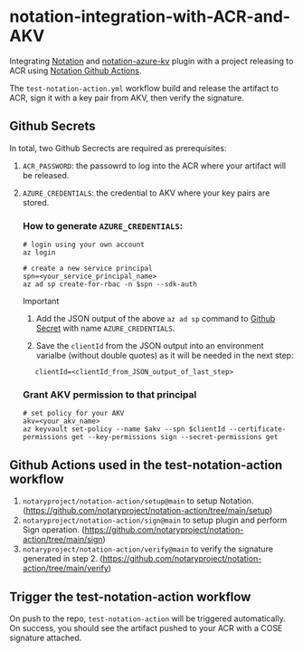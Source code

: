 # notation-integration-with-ACR-and-AKV
Integrating [Notation](https://github.com/notaryproject/notation) and [notation-azure-kv](https://github.com/Azure/notation-azure-kv) plugin with a project releasing to ACR using [Notation Github Actions](https://github.com/notaryproject/notation-action).

The `test-notation-action.yml` workflow build and release the artifact to ACR, sign it with a key pair from AKV, then verify the signature.

## Github Secrets
In total, two Github Secrects are required as prerequisites:
1. `ACR_PASSWORD`: the passowrd to log into the ACR where your artifact will be released.
2. `AZURE_CREDENTIALS`: the credential to AKV where your key pairs are stored.
    
    ### How to generate `AZURE_CREDENTIALS`:
    ```
    # login using your own account
    az login

    # create a new service principal
    spn=<your_service_principal_name>
    az ad sp create-for-rbac -n $spn --sdk-auth
    ```
    > [!IMPORTANT]
    > 1. Add the JSON output of the above `az ad sp` command to [Github Secret](https://learn.microsoft.com/en-us/azure/developer/github/connect-from-azure?tabs=azure-portal%2Cwindows#add-the-service-principal-as-a-github-secret) with name `AZURE_CREDENTIALS`.
    >
    > 2. Save the `clientId` from the JSON output into an environment varialbe (without double quotes) as it will be needed in the next step:
    >```
    >    clientId=<clientId_from_JSON_output_of_last_step>
    >```

    ### Grant AKV permission to that principal
    ```
    # set policy for your AKV
    akv=<your_akv_name>
    az keyvault set-policy --name $akv --spn $clientId --certificate-permissions get --key-permissions sign --secret-permissions get
    ```


## Github Actions used in the test-notation-action workflow
1. `notaryproject/notation-action/setup@main` to setup Notation. (https://github.com/notaryproject/notation-action/tree/main/setup)
2. `notaryproject/notation-action/sign@main` to setup plugin and perform Sign operation. (https://github.com/notaryproject/notation-action/tree/main/sign)
3. `notaryproject/notation-action/verify@main` to verify the signature generated in step 2. (https://github.com/notaryproject/notation-action/tree/main/verify)

## Trigger the test-notation-action workflow
On push to the repo, `test-notation-action` will be triggered automatically. On success, you should see the artifact pushed to your ACR with a COSE signature attached. 